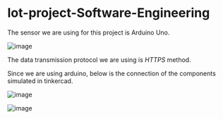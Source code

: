 # Iot-project-Software-Engineering































The sensor we are using for this project is Arduino Uno. 


![image](https://user-images.githubusercontent.com/116787176/204153725-710ceee2-9832-455d-a9f7-1885dfe66ed4.png)

The data transmission protocol we are using is *HTTPS* method.

Since we are using arduino, below is the connection of the components simulated in tinkercad.

![image](https://user-images.githubusercontent.com/116787176/204154032-eb02d7a3-7402-4564-aa9f-67818442d527.png)

![image](https://user-images.githubusercontent.com/116787176/204154138-eab5658d-d5db-4289-80ce-cdceac6d8a99.png)















